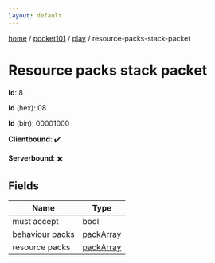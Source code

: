 ```yaml
---
layout: default
---
```


[home](/)  /  [pocket101](/protocol/pocket101)  /  [play](/protocol/pocket101/play)  /  resource-packs-stack-packet

# Resource packs stack packet

**Id**: 8

**Id** (hex): 08

**Id** (bin): 00001000

**Clientbound**: ✔️

**Serverbound**: ✖️

## Fields

Name | Type
---|---
must accept | bool
behaviour packs | [packArray](/protocol/pocket101/arrays)
resource packs | [packArray](/protocol/pocket101/arrays)
